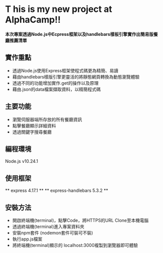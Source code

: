 # T his is my new project at AlphaCamp!!
**本次專案透過Node.js中Ecpress框架以及handlebars樣板引擎實作出簡易版餐廳推薦清單**
## 實作重點
- 透過Node.js使用Express框架使程式碼更為精簡、易讀
- 藉由handlebars樣版引擎更靈活的將靜態網頁轉換為動態瀏覽體驗
- 透過不同的功能增加實作.get的操作以及原理
- 藉由.json的data檔案擷取資料，以精簡程式碼

## 主要功能
- 瀏覽伺服器端所存放的所有餐廳資訊
- 點擊餐廳顯示詳細資料
- 透過關鍵字搜尋餐廳

## 編程環境
Node.js v10.24.1

## 使用框架
** express 4.17.1 **
** express-handlebars 5.3.2 **

## 安裝方法
- 開啟終端機(terminal)，點擊Code，將HTTPS的URL Clone至本機電腦
- 透過終端機(terminal)進入專案資料夾
- 安裝npm套件 (nodemon套件可裝可不裝)
- 執行app.js檔案
- 將終端機(terminal)顯示的 localhost:3000複製到瀏覽器即可體驗
